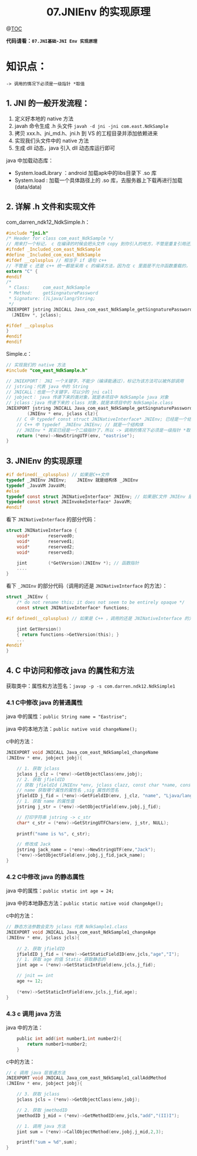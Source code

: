 # <center>07.JNIEnv 的实现原理<center>
@[TOC](JNI基础)

**代码请看：`07.JNI基础-JNI Env 实现原理`**

# 知识点：

`-> 调用的情况下必须是一级指针 *取值`

## 1. JNI 的一般开发流程：
1. 定义好本地的 native 方法
2. javah 命令生成 .h 头文件  `javah -d jni -jni com.east.NdkSample`
3. 拷贝 xxx.h、jni_md.h、jni.h 到 VS 的工程目录并添加依赖进来
4. 实现我们头文件中的 native 方法
5. 生成 dll 动态，java 引入 dll 动态库运行即可

java 中加载动态库：

- System.loadLibrary ：android 加载apk中的libs目录下 .so 库
- System.load : 加载一个具体路径上的 .so 库，去服务器上下载再进行加载(data/data)

## 2. 详解 .h 文件和实现文件

com_darren_ndk12_NdkSimple.h：

```c
#include "jni.h"
/* Header for class com_east_NdkSample */
// 用来打一个标记， c 在编译的时候会把头文件 copy 到你引入的地方，不管是重复引用还是相互引用都只会 copy 一次
#ifndef _Included_com_east_NdkSample
#define _Included_com_east_NdkSample
#ifdef __cplusplus // 相当于 if 语句 c++
// 不管是 c 还是 c++ 统一都是采用 c 的编译方法，因为在 c 里面是不允许函数重载的，但是在 c++ 里面可以
extern "C" {
#endif
/*
 * Class:     com_east_NdkSample
 * Method:    getSingnaturePassword
 * Signature: ()Ljava/lang/String;
 */
JNIEXPORT jstring JNICALL Java_com_east_NdkSample_getSingnaturePassword
  (JNIEnv *, jclass);

#ifdef __cplusplus
}
#endif
#endif
```

Simple.c：

```c
// 实现我们的 native 方法
#include "com_east_NdkSample.h"

// JNIEXPORT： JNI 一个关键字，不能少（编译能通过），标记为该方法可以被外部调用
// jstring：代表 java 中的 String
// JNICALL：也是一个关键字，可以少的 jni call
// jobject： java 传递下来的类对象，就是本项目中 NdkSample java 对象
// jclass：java 传递下来的 class 对象，就是本项目中的 NdkSample.class
JNIEXPORT jstring JNICALL Java_com_east_NdkSample_getSingnaturePassword
        (JNIEnv * env, jclass clz){
    // C 中 typedef const struct JNINativeInterface* JNIEnv; 已经是一个结构体指针了
    // C++ 中 typedef _JNIEnv JNIEnv; // 就是一个结构体
    // JNIEnv * 其实已经是一个二级指针了，所以 -> 调用的情况下必须是一级指针 *取值
    return (*env)->NewStringUTF(env, "eastrise");
}
```

## 3. JNIEnv 的实现原理

```c
#if defined(__cplusplus) // 如果是C++文件 
typedef _JNIEnv JNIEnv;    JNIEnv 就是结构体 _JNIEnv
typedef _JavaVM JavaVM;  
#else
typedef const struct JNINativeInterface* JNIEnv; // 如果是C文件 JNIEnv 是JNINativeInterface的一级指针
typedef const struct JNIInvokeInterface* JavaVM;
#endif
```
看下 `JNINativeInterface` 的部分代码：

```c
struct JNINativeInterface {
    void*       reserved0;
    void*       reserved1;
    void*       reserved2;
    void*       reserved3;

    jint        (*GetVersion)(JNIEnv *); // 函数指针
    ....
}
```

看下 `_JNIEnv` 的部分代码（调用的还是 `JNINativeInterface` 的方法）：

```c
struct _JNIEnv {
    /* do not rename this; it does not seem to be entirely opaque */
    const struct JNINativeInterface* functions;

#if defined(__cplusplus) // 如果是 C++ ，调用的还是 JNINativeInterface 的方法

    jint GetVersion()
    { return functions->GetVersion(this); }
    ...
#endif
}
```

## 4. C 中访问和修改 java 的属性和方法

获取类中：属性和方法签名：`javap -p -s com.darren.ndk12.NdkSimple1`

### 4.1 C中修改 java 的普通属性

java 中的属性：`public String name = "Eastrise";`

java 中的本地方法：`public native void changeName();`

c中的方法：

```c
JNIEXPORT void JNICALL Java_com_east_NdkSample1_changeName
(JNIEnv * env, jobject jobj){

	// 1. 获取 jclass
	jclass j_clz = (*env)->GetObjectClass(env,jobj);
	// 2. 获取 jfieldID
	// 获取 jfieldId (JNIEnv *env, jclass clazz, const char *name, const char *sig)
	// name 获取哪个属性的属性名 ,sig 属性的签名
	jfieldID j_fid = (*env)->GetFieldID(env, j_clz, "name", "Ljava/lang/String;");
	// 1. 获取 name 的属性值
	jstring j_str = (*env)->GetObjectField(env,jobj,j_fid);

	// 打印字符串 jstring -> c_str
	char* c_str = (*env)->GetStringUTFChars(env, j_str, NULL);
	
	printf("name is %s", c_str);

	// 修改成 Jack
	jstring jack_name = (*env)->NewStringUTF(env,"Jack");
	(*env)->SetObjectField(env,jobj,j_fid,jack_name);
}
```

### 4.2 C中修改 java 的静态属性

java 中的属性：`public static int age = 24;`

java 中的本地静态方法：`public static native void changeAge();`

c中的方法：

```c
// 静态方法参数会变为 jclass 代表 NdkSample1.class
JNIEXPORT void JNICALL Java_com_east_NdkSample1_changeAge
(JNIEnv * env, jclass jcls){
	
	// 2. 获取 jfieldID
	jfieldID j_fid = (*env)->GetStaticFieldID(env,jcls,"age","I");
	// 1. 获取 age 的值 Static 获取静态的
	jint age = (*env)->GetStaticIntField(env,jcls,j_fid);

	// jnit == int
	age += 12;
	
	(*env)->SetStaticIntField(env,jcls,j_fid,age);
}
```
### 4.3 c 调用 java 方法

java 中的方法：

```c
	public int add(int number1,int number2){
		return number1+number2;
	}
```

c中的方法：

```c
// c 调用 java 层普通方法
JNIEXPORT void JNICALL Java_com_east_NdkSample1_callAddMethod
(JNIEnv * env, jobject jobj){

	// 3. 获取 jclass
	jclass jcls = (*env)->GetObjectClass(env,jobj);

	// 2. 获取 jmethodID
	jmethodID j_mid = (*env)->GetMethodID(env,jcls,"add","(II)I");

	// 1. 调用 java 方法
	jint sum = (*env)->CallObjectMethod(env,jobj,j_mid,2,3);

	printf("sum = %d",sum);
}
```







